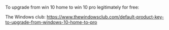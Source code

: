 
To upgrade from win 10 home to win 10 pro legitimately for free:

The Windows club:
https://www.thewindowsclub.com/default-product-key-to-upgrade-from-windows-10-home-to-pro

